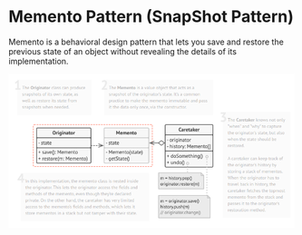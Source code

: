 # Memento Pattern (SnapShot Pattern)

Memento is a behavioral design pattern that lets you save and restore the previous state of an object without revealing the details of its implementation.

![UML](./img/uml.png)
